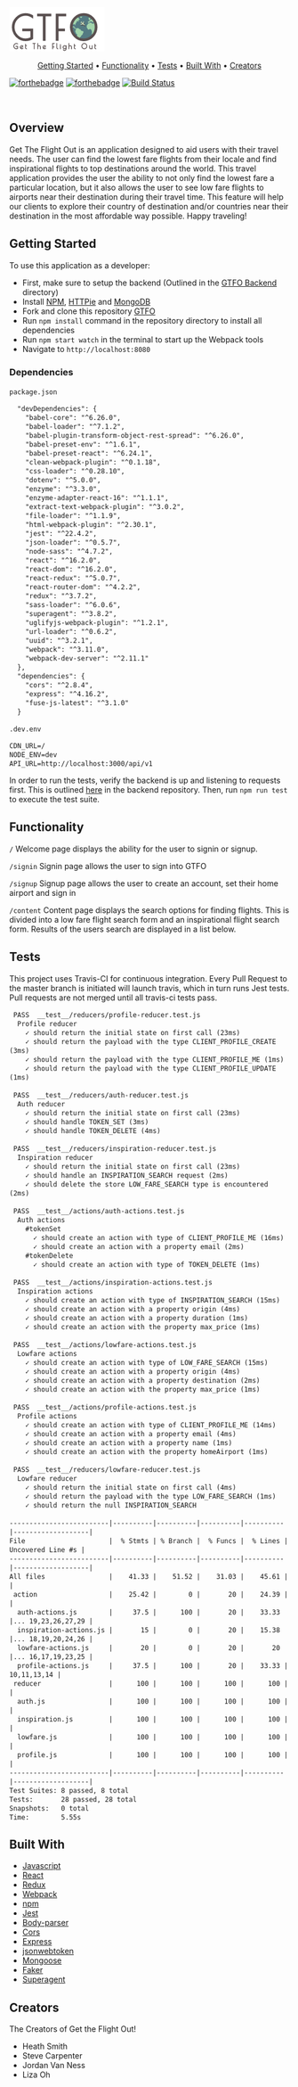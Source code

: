![Logo](./src/assets/logo.png)

<p align="center">
  <a href="#getting-started">Getting Started</a> •
  <a href="#functionality">Functionality</a> •
  <a href="#tests">Tests</a> •
  <a href="#built-with">Built With</a> •
  <a href="#creators">Creators</a>
</p>

[![forthebadge](https://forthebadge.com/images/badges/made-with-javascript.svg)](https://forthebadge.com) [![forthebadge](https://forthebadge.com/images/badges/built-with-love.svg)](https://forthebadge.com) [![Build Status](https://travis-ci.org/Get-the-flight-out/EJ-frontend.svg?branch=master)](https://travis-ci.org/Get-the-flight-out/EJ-frontend)

<br>

## Overview
Get The Flight Out is an application designed to aid users with their travel needs. The user can find the lowest fare flights from their locale and find inspirational flights to top destinations around the world. This travel application provides the user the ability to not only find the lowest fare a particular location, but it also allows the user to see low fare flights to airports near their destination during their travel time. This feature will help our clients to explore their country of destination and/or countries near their destination in the most affordable way possible. Happy traveling!

## Getting Started
To use this application as a developer:
* First, make sure to setup the backend (Outlined in the [GTFO Backend](https://github.com/Get-the-flight-out/EJ-backend) directory)
* Install [NPM](https://www.npmjs.com/get-npm), [HTTPie](https://httpie.org/) and [MongoDB](https://docs.mongodb.com/manual/administration/install-enterprise/)
* Fork and clone this repository [GTFO](https://github.com/Get-the-flight-out/EJ-backend)
* Run `npm install` command in the repository directory to install all dependencies
* Run `npm start watch` in the terminal to start up the Webpack tools
* Navigate to `http://localhost:8080`


### Dependencies
`package.json`
```
  "devDependencies": {
    "babel-core": "^6.26.0",
    "babel-loader": "^7.1.2",
    "babel-plugin-transform-object-rest-spread": "^6.26.0",
    "babel-preset-env": "^1.6.1",
    "babel-preset-react": "^6.24.1",
    "clean-webpack-plugin": "^0.1.18",
    "css-loader": "^0.28.10",
    "dotenv": "^5.0.0",
    "enzyme": "^3.3.0",
    "enzyme-adapter-react-16": "^1.1.1",
    "extract-text-webpack-plugin": "^3.0.2",
    "file-loader": "^1.1.9",
    "html-webpack-plugin": "^2.30.1",
    "jest": "^22.4.2",
    "json-loader": "^0.5.7",
    "node-sass": "^4.7.2",
    "react": "^16.2.0",
    "react-dom": "^16.2.0",
    "react-redux": "^5.0.7",
    "react-router-dom": "^4.2.2",
    "redux": "^3.7.2",
    "sass-loader": "^6.0.6",
    "superagent": "^3.8.2",
    "uglifyjs-webpack-plugin": "^1.2.1",
    "url-loader": "^0.6.2",
    "uuid": "^3.2.1",
    "webpack": "^3.11.0",
    "webpack-dev-server": "^2.11.1"
  },
  "dependencies": {
    "cors": "^2.8.4",
    "express": "^4.16.2",
    "fuse-js-latest": "^3.1.0"
  }
```

`.dev.env`
```
CDN_URL=/
NODE_ENV=dev
API_URL=http://localhost:3000/api/v1
```

In order to run the tests, verify the backend is up and listening to requests first. This is outlined [here](https://github.com/Get-the-flight-out/EJ-backend) in the backend repository. Then, run `npm run test` to execute the test suite.

## Functionality
`/` Welcome page displays the ability for the user to signin or signup.
<!-- Add pic of / page -->
`/signin` Signin page allows the user to sign into GTFO
<!-- Pic of signin page -->
`/signup` Signup page allows the user to create an account, set their home airport and sign in
<!-- pic of signup page -->
`/content` Content page displays the search options for finding flights. This is divided into a low fare flight search form and an inspirational flight search form. Results of the users search are displayed in a list below.
<!-- pic of primary page -->
<!-- pic of search results -->

## Tests
This project uses Travis-CI for continuous integration. Every Pull Request to the master branch is initiated will launch travis, which in turn runs Jest tests. Pull requests are not merged until all travis-ci tests pass.
```
 PASS  __test__/reducers/profile-reducer.test.js
  Profile reducer
    ✓ should return the initial state on first call (23ms)
    ✓ should return the payload with the type CLIENT_PROFILE_CREATE (3ms)
    ✓ should return the payload with the type CLIENT_PROFILE_ME (1ms)
    ✓ should return the payload with the type CLIENT_PROFILE_UPDATE (1ms)

 PASS  __test__/reducers/auth-reducer.test.js
  Auth reducer
    ✓ should return the initial state on first call (23ms)
    ✓ should handle TOKEN_SET (3ms)
    ✓ should handle TOKEN_DELETE (4ms)

 PASS  __test__/reducers/inspiration-reducer.test.js
  Inspiration reducer
    ✓ should return the initial state on first call (23ms)
    ✓ should handle an INSPIRATION_SEARCH request (2ms)
    ✓ should delete the store LOW_FARE_SEARCH type is encountered (2ms)

 PASS  __test__/actions/auth-actions.test.js
  Auth actions
    #tokenSet
      ✓ should create an action with type of CLIENT_PROFILE_ME (16ms)
      ✓ should create an action with a property email (2ms)
    #tokenDelete
      ✓ should create an action with type of TOKEN_DELETE (1ms)

 PASS  __test__/actions/inspiration-actions.test.js
  Inspiration actions
    ✓ should create an action with type of INSPIRATION_SEARCH (15ms)
    ✓ should create an action with a property origin (4ms)
    ✓ should create an action with a property duration (1ms)
    ✓ should create an action with the property max_price (1ms)

 PASS  __test__/actions/lowfare-actions.test.js
  Lowfare actions
    ✓ should create an action with type of LOW_FARE_SEARCH (15ms)
    ✓ should create an action with a property origin (4ms)
    ✓ should create an action with a property destination (2ms)
    ✓ should create an action with the property max_price (1ms)

 PASS  __test__/actions/profile-actions.test.js
  Profile actions
    ✓ should create an action with type of CLIENT_PROFILE_ME (14ms)
    ✓ should create an action with a property email (4ms)
    ✓ should create an action with a property name (1ms)
    ✓ should create an action with the property homeAirport (1ms)

 PASS  __test__/reducers/lowfare-reducer.test.js
  Lowfare reducer
    ✓ should return the initial state on first call (4ms)
    ✓ should return the payload with the type LOW_FARE_SEARCH (1ms)
    ✓ should return the null INSPIRATION_SEARCH

-------------------------|----------|----------|----------|----------|-------------------|
File                     |  % Stmts | % Branch |  % Funcs |  % Lines | Uncovered Line #s |
-------------------------|----------|----------|----------|----------|-------------------|
All files                |    41.33 |    51.52 |    31.03 |    45.61 |                   |
 action                  |    25.42 |        0 |       20 |    24.39 |                   |
  auth-actions.js        |     37.5 |      100 |       20 |    33.33 |... 19,23,26,27,29 |
  inspiration-actions.js |       15 |        0 |       20 |    15.38 |... 18,19,20,24,26 |
  lowfare-actions.js     |       20 |        0 |       20 |       20 |... 16,17,19,23,25 |
  profile-actions.js     |     37.5 |      100 |       20 |    33.33 |       10,11,13,14 |
 reducer                 |      100 |      100 |      100 |      100 |                   |
  auth.js                |      100 |      100 |      100 |      100 |                   |
  inspiration.js         |      100 |      100 |      100 |      100 |                   |
  lowfare.js             |      100 |      100 |      100 |      100 |                   |
  profile.js             |      100 |      100 |      100 |      100 |                   |
-------------------------|----------|----------|----------|----------|-------------------|
Test Suites: 8 passed, 8 total
Tests:       28 passed, 28 total
Snapshots:   0 total
Time:        5.55s
```

## Built With
* [Javascript](https://www.javascript.com/)
* [React](https://reactjs.org/)
* [Redux](https://redux.js.org/)
* [Webpack](https://webpack.js.org/)
* [npm](https://www.npmjs.com/)
* [Jest](https://www.npmjs.com/package/jest)
* [Body-parser](https://www.npmjs.com/package/body-parser)
* [Cors](https://www.npmjs.com/package/cors)
* [Express](https://www.npmjs.com/package/express)
* [jsonwebtoken](https://www.npmjs.com/package/json-web-token)
* [Mongoose](http://mongoosejs.com/docs/api.html)
* [Faker](https://www.npmjs.com/package/Faker)
* [Superagent](https://www.npmjs.com/package/superagent)

## Creators
The Creators of Get the Flight Out!

<!-- TODO: need some pics, bios, GH and Linkedin links! -->

* Heath Smith
* Steve Carpenter
* Jordan Van Ness
* Liza Oh
